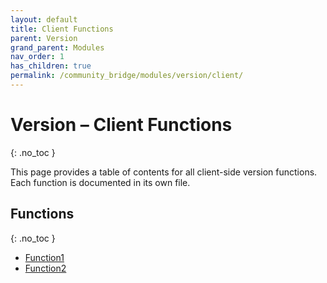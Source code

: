 ```yaml
---
layout: default
title: Client Functions
parent: Version
grand_parent: Modules
nav_order: 1
has_children: true
permalink: /community_bridge/modules/version/client/
---
```


# Version – Client Functions
{: .no_toc }

This page provides a table of contents for all client-side version functions. Each function is documented in its own file.

## Functions
{: .no_toc }

- [Function1](client/Function1.md)
- [Function2](client/Function2.md)
